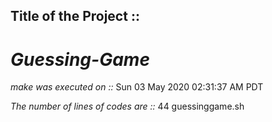 ## Title of the Project :: 
# *Guessing-Game*

*make was executed on ::*
Sun 03 May 2020 02:31:37 AM PDT

*The number of lines of codes are ::*
44 guessinggame.sh
